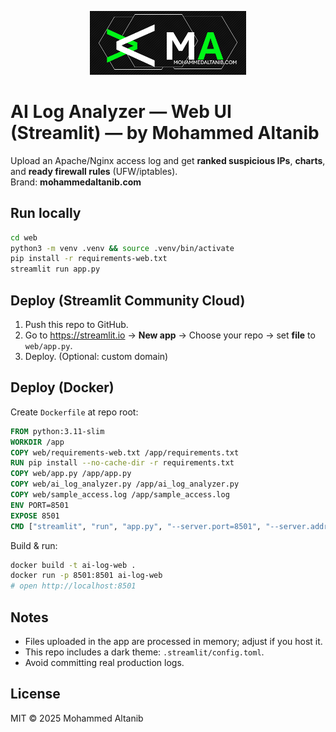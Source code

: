 <p align="center">
  <a href="https://mohammedaltanib.com">
    <img src="web/mylogo.png" alt="AI Log Analyzer Logo" width="250"/>
  </a>
</p>

# AI Log Analyzer — Web UI (Streamlit) — by Mohammed Altanib

Upload an Apache/Nginx access log and get **ranked suspicious IPs**, **charts**, and **ready firewall rules** (UFW/iptables).  
Brand: **mohammedaltanib.com**

## Run locally
```bash
cd web
python3 -m venv .venv && source .venv/bin/activate
pip install -r requirements-web.txt
streamlit run app.py
```

## Deploy (Streamlit Community Cloud)
1. Push this repo to GitHub.
2. Go to https://streamlit.io → **New app** → Choose your repo → set **file** to `web/app.py`.
3. Deploy. (Optional: custom domain)

## Deploy (Docker)
Create `Dockerfile` at repo root:
```dockerfile
FROM python:3.11-slim
WORKDIR /app
COPY web/requirements-web.txt /app/requirements.txt
RUN pip install --no-cache-dir -r requirements.txt
COPY web/app.py /app/app.py
COPY web/ai_log_analyzer.py /app/ai_log_analyzer.py
COPY web/sample_access.log /app/sample_access.log
ENV PORT=8501
EXPOSE 8501
CMD ["streamlit", "run", "app.py", "--server.port=8501", "--server.address=0.0.0.0"]
```

Build & run:
```bash
docker build -t ai-log-web .
docker run -p 8501:8501 ai-log-web
# open http://localhost:8501
```

## Notes
- Files uploaded in the app are processed in memory; adjust if you host it.
- This repo includes a dark theme: `.streamlit/config.toml`.
- Avoid committing real production logs.

## License
MIT © 2025 Mohammed Altanib
